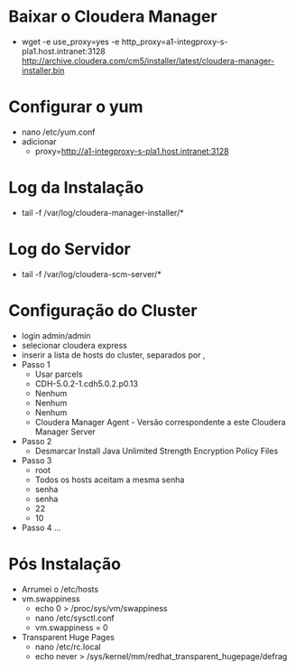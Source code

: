 # Baixar o Cloudera Manager
* wget -e use_proxy=yes -e http_proxy=a1-integproxy-s-pla1.host.intranet:3128 http://archive.cloudera.com/cm5/installer/latest/cloudera-manager-installer.bin

# Configurar o yum
* nano /etc/yum.conf
* adicionar
  * proxy=http://a1-integproxy-s-pla1.host.intranet:3128

# Log da Instalação
* tail -f /var/log/cloudera-manager-installer/*

# Log do Servidor
* tail -f /var/log/cloudera-scm-server/*

# Configuração do Cluster
* login admin/admin
* selecionar cloudera express
* inserir a lista de hosts do cluster, separados por ,
* Passo 1
  * Usar parcels
  * CDH-5.0.2-1.cdh5.0.2.p0.13
  * Nenhum
  * Nenhum
  * Nenhum
  * Cloudera Manager Agent - Versão correspondente a este Cloudera Manager Server
* Passo 2
  * Desmarcar Install Java Unlimited Strength Encryption Policy Files
* Passo 3
  * root
  * Todos os hosts aceitam a mesma senha
  * senha
  * senha
  * 22
  * 10
* Passo 4
...

# Pós Instalação
* Arrumei o /etc/hosts
* vm.swappiness
  * echo 0 > /proc/sys/vm/swappiness
  * nano /etc/sysctl.conf
  * vm.swappiness = 0
* Transparent Huge Pages
  * nano /etc/rc.local
  * echo never > /sys/kernel/mm/redhat_transparent_hugepage/defrag
